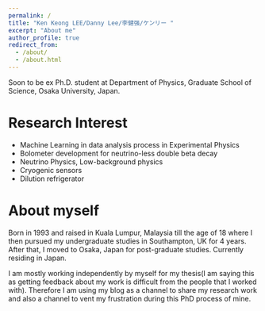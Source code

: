 ```yaml
---
permalink: /
title: "Ken Keong LEE/Danny Lee/李健强/ケンリー "
excerpt: "About me"
author_profile: true
redirect_from: 
  - /about/
  - /about.html
---
```


Soon to be ex Ph.D. student at Department of Physics, Graduate School of Science, Osaka University, Japan. 

Research Interest
=====
* Machine Learning in data analysis process in Experimental Physics
* Bolometer development for neutrino-less double beta decay
* Neutrino Physics, Low-background physics
* Cryogenic sensors
* Dilution refrigerator

About myself
======
 Born in 1993 and raised in Kuala Lumpur, Malaysia till the age of 18 where I then pursued my undergraduate studies in Southampton, UK for 4 years. After that, I moved to Osaka, Japan for post-graduate studies. Currently residing in Japan.

 I am mostly working independently by myself for my thesis(I am saying this as getting feedback about my work is difficult from the people that I worked with). Therefore I am using my blog as a channel to share my research work and also a channel to vent my frustration during this PhD process of mine.
